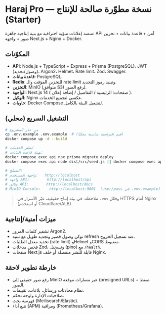 
# Haraj Pro — نسخة مطوّرة صالحة للإنتاج (Starter)

منصة إعلانات مبوّبة احترافية مع بنية إنتاجية جاهزة: API آمن + قاعدة بيانات + تخزين صور + واجهة Next.js + Nginx + Docker.

## المكوّنات
- **API**: Node.js + TypeScript + Express + Prisma (PostgreSQL)، JWT (وصول/تجديد)، Argon2، Helmet، Rate limit، Zod، Swagger.
- **قاعدة بيانات**: PostgreSQL.
- **Redis**: للتخزين المؤقت والـ rate limit وتبنيد رموز التجديد.
- **التخزين**: MinIO (متوافق S3) لرفع الصور.
- **الواجهة**: Next.js 14 ( صفحات: الرئيسية / التفاصيل / إضافة إعلان ).
- **الوكيل**: Nginx عكسي لتجميع الخدمات.
- **حاويات**: Docker Compose لتشغيل البيئة بالكامل.

## التشغيل السريع (محلي)
```bash
# من جذر المشروع
cp .env.example .env.example  # (قيم افتراضية مناسبة محليًا)
docker compose up -d --build

# انتظر الخدمات
# تهيئة قاعدة البيانات:
docker compose exec api npx prisma migrate deploy
docker compose exec api node dist/src/seed.js || docker compose exec api npm run seed

# التصفّح:
# واجهة المستخدم:   http://localhost
# واجهة API:        http://localhost/api
# وثائق API:        http://localhost/docs
# MinIO Console:    http://localhost:9001  (user/pass في .env.example)
```

> ملاحظة: في بيئة إنتاج حقيقية، غيّر الأسرار في `.env` وفعّل HTTPS أمام Nginx (أو استخدم Cloudflare/ALB).

## ميزات أمنية/إنتاجية
- تشفير كلمات المرور Argon2.
- توكن وصول قصير وتجديد طويل مع تبنيد refresh عند تسجيل الخروج.
- تحديد معدل الطلبات (rate limit) وHelmet وCORS مضبوط.
- فحص مدخلات Zod، وتسجيل (pino) مع `/health`.
- صفحات Next.js قابلة للنشر منفصلة أو خلف Nginx.

## خارطة تطوير لاحقة
- رفع صور حقيقي إلى MinIO عبر مسارات موقعة (presigned URLs) + ضغط الصور.
- نظام محادثات ورسائل، بلاغات، تقييمات.
- صلاحيات الإدارة ولوحة تحكم.
- فهرسة بحث (Meilisearch/Elastic).
- تتبع أداء (APM) ومراقبة (Prometheus/Grafana).
